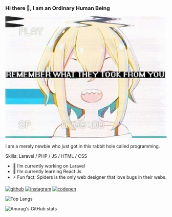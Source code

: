 ### Hi there 👋, I am an Ordinary Human Being
![](https://github.com/iArsene69/iArsene69/blob/main/WhatsApp%20Image%202023-03-08%20at%2022.23.48.jpg)

I am a merely newbie who just got in this rabbit hole called programming.

Skills: Laravel / PHP / JS / HTML / CSS

- 🔭 I’m currently working on Laravel 
- 🌱 I’m currently learning React Js 
- ⚡ Fun fact: Spiders is the only web designer that love bugs in their webs. 


[<img src='https://cdn.jsdelivr.net/npm/simple-icons@3.0.1/icons/github.svg' alt='github' height='40'>](https://github.com/iArsene69)  [<img src='https://cdn.jsdelivr.net/npm/simple-icons@3.0.1/icons/instagram.svg' alt='instagram' height='40'>](https://www.instagram.com/nite,nyx/)  [<img src='https://cdn.jsdelivr.net/npm/simple-icons@3.0.1/icons/codepen.svg' alt='codepen' height='40'>](https://codepen.io/iArsene69)  

![Top Langs](https://github-readme-stats.vercel.app/api/top-langs/?username=iArsene69&hide_progress=true&theme=tokyonight)

![Anurag's GitHub stats](https://github-readme-stats.vercel.app/api?username=iArsene69&show_icons=true&theme=tokyonight)



